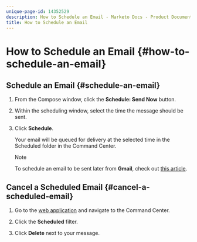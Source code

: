```yaml
---
unique-page-id: 14352529
description: How to Schedule an Email - Marketo Docs - Product Documentation
title: How to Schedule an Email
---
```


# How to Schedule an Email {#how-to-schedule-an-email}

## Schedule an Email {#schedule-an-email}

1. From the Compose window, click the **Schedule: Send Now** button.

1. Within the scheduling window, select the time the message should be sent.

1. Click **Schedule**.

   Your email will be queued for delivery at the selected time in the Scheduled folder in the Command Center.

   >[!NOTE]
   >
   >To schedule an email to be sent later from **Gmail**, check out [this article](/help/marketo/product-docs/marketo-sales-connect/email-plugins/gmail/schedule-an-email-for-a-later-date.md).

## Cancel a Scheduled Email {#cancel-a-scheduled-email}

1. Go to the [web application](https://toutapp.com/login) and navigate to the Command Center.

1. Click the **Scheduled** filter.

1. Click **Delete** next to your message.
